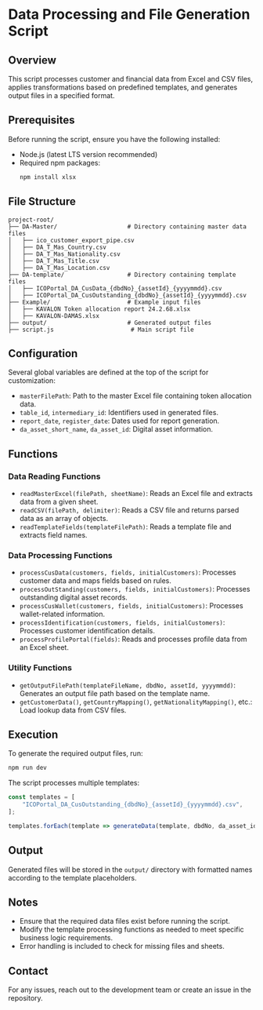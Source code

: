 # Data Processing and File Generation Script

## Overview
This script processes customer and financial data from Excel and CSV files, applies transformations based on predefined templates, and generates output files in a specified format.

## Prerequisites
Before running the script, ensure you have the following installed:
- Node.js (latest LTS version recommended)
- Required npm packages:
  ```sh
  npm install xlsx
  ```

## File Structure
```
project-root/
├── DA-Master/                    # Directory containing master data files
│   ├── ico_customer_export_pipe.csv
│   ├── DA_T_Mas_Country.csv
│   ├── DA_T_Mas_Nationality.csv
│   ├── DA_T_Mas_Title.csv
│   ├── DA_T_Mas_Location.csv
├── DA-template/                  # Directory containing template files
│   ├── ICOPortal_DA_CusData_{dbdNo}_{assetId}_{yyyymmdd}.csv
│   ├── ICOPortal_DA_CusOutstanding_{dbdNo}_{assetId}_{yyyymmdd}.csv
├── Example/                      # Example input files
│   ├── KAVALON Token allocation report 24.2.68.xlsx
│   ├── KAVALON-DAMAS.xlsx
├── output/                       # Generated output files
├── script.js                      # Main script file
```

## Configuration
Several global variables are defined at the top of the script for customization:
- `masterFilePath`: Path to the master Excel file containing token allocation data.
- `table_id`, `intermediary_id`: Identifiers used in generated files.
- `report_date`, `register_date`: Dates used for report generation.
- `da_asset_short_name`, `da_asset_id`: Digital asset information.

## Functions
### Data Reading Functions
- `readMasterExcel(filePath, sheetName)`: Reads an Excel file and extracts data from a given sheet.
- `readCSV(filePath, delimiter)`: Reads a CSV file and returns parsed data as an array of objects.
- `readTemplateFields(templateFilePath)`: Reads a template file and extracts field names.

### Data Processing Functions
- `processCusData(customers, fields, initialCustomers)`: Processes customer data and maps fields based on rules.
- `processOutStanding(customers, fields, initialCustomers)`: Processes outstanding digital asset records.
- `processCusWallet(customers, fields, initialCustomers)`: Processes wallet-related information.
- `processIdentification(customers, fields, initialCustomers)`: Processes customer identification details.
- `processProfilePortal(fields)`: Reads and processes profile data from an Excel sheet.

### Utility Functions
- `getOutputFilePath(templateFileName, dbdNo, assetId, yyyymmdd)`: Generates an output file path based on the template name.
- `getCustomerData()`, `getCountryMapping()`, `getNationalityMapping()`, etc.: Load lookup data from CSV files.

## Execution
To generate the required output files, run:
```sh
npm run dev
```

The script processes multiple templates:
```js
const templates = [
    "ICOPortal_DA_CusOutstanding_{dbdNo}_{assetId}_{yyyymmdd}.csv",
];

templates.forEach(template => generateData(template, dbdNo, da_asset_id, yyyymmdd));
```

## Output
Generated files will be stored in the `output/` directory with formatted names according to the template placeholders.

## Notes
- Ensure that the required data files exist before running the script.
- Modify the template processing functions as needed to meet specific business logic requirements.
- Error handling is included to check for missing files and sheets.

## Contact
For any issues, reach out to the development team or create an issue in the repository.

